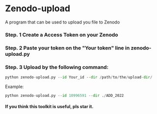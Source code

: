 # Zenodo-upload
A program that can be used to upload you file to Zenodo

### Step. 1 Create a Access Token on your Zenodo

### Step. 2 Paste your token on the "Your token" line in zenodo-upload.py

### Step. 3 Upload by the following command:

```python
python zenodo-upload.py --id Your_id --dir /path/to/the/upload-dir/
```

Example:

```python
python zenodo-upload.py --id 10996591 --dir ./ADD_2022
```

#### If you think this toolkit is useful, pls star it.
